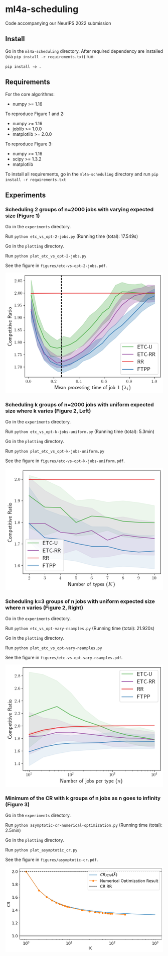 # ml4a-scheduling
Code accompanying our NeurIPS 2022 submission

## Install 

Go in the `ml4a-scheduling` directory.
After required dependency are installed (via `pip install -r requirements.txt`) run:

`pip install -e .`

## Requirements

For the core algorithms:

- numpy >= 1.16

To reproduce Figure 1 and 2:

- numpy >= 1.16
- joblib >= 1.0.0
- matplotlib >= 2.0.0 

To reproduce Figure 3:

- numpy >= 1.16
- scipy >= 1.3.2
- matplotlib

To install all requirements, go in the `ml4a-scheduling` directory and run
`pip install -r requirements.txt`


## Experiments

### Scheduling 2 groups of n=2000 jobs with varying expected size (Figure 1)
Go in the `experiments` directory.

Run `python etc_vs_opt-2-jobs.py` (Running time (total): 17.549s)

Go in the `plotting` directory.

Run `python plot_etc_vs_opt-2-jobs.py`

See the figure in `figures/etc-vs-opt-2-jobs.pdf`.

![Figure 1](./figures/etc-vs-opt-2-jobs.png)


### Scheduling k groups of n=2000 jobs with uniform expected size where k varies (Figure 2, Left)
Go in the `experiments` directory.

Run `python etc_vs_opt-k-jobs-uniform.py` (Running time (total): 5.3min)

Go in the `plotting` directory.

Run `python plot_etc_vs_opt-k-jobs-uniform.py`

See the figure in `figures/etc-vs-opt-k-jobs-uniform.pdf`.

![Figure 2, Left](./figures/etc-vs-opt-k-jobs-uniform.png)

### Scheduling k=3 groups of n jobs with uniform expected size where n varies (Figure 2, Right)
Go in the `experiments` directory.

Run `python etc_vs_opt-vary-nsamples.py` (Running time (total): 21.920s)

Go in the `plotting` directory.

Run `python plot_etc_vs_opt-vary-nsamples.py`

See the figure in `figures/etc-vs-opt-vary-nsamples.pdf`.

![Figure 2, Right](./figures/etc-vs-opt-vary-nsamples.png)

### Minimum of the CR with k groups of n jobs as n goes to infinity (Figure 3)
Go in the `experiments` directory.

Run `python asymptotic-cr-numerical-optimization.py` (Running time (total): 2.5min)

Go in the `plotting` directory.

Run `python plot_asymptotic_cr.py`

See the figure in `figures/asymptotic-cr.pdf`.

![Figure 3, Right](./figures/asymptotic-cr.png)
